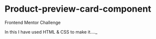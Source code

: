 # Product-preview-card-component

Frontend Mentor Challenge

In this I have used HTML & CSS to make it...._
